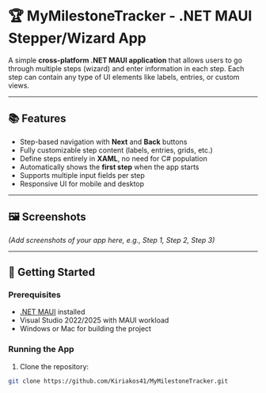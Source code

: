 # 🏆 MyMilestoneTracker - .NET MAUI Stepper/Wizard App

A simple **cross-platform .NET MAUI application** that allows users to go through multiple steps (wizard) and enter information in each step. Each step can contain any type of UI elements like labels, entries, or custom views.

---

## 📚 Features

- Step-based navigation with **Next** and **Back** buttons  
- Fully customizable step content (labels, entries, grids, etc.)  
- Define steps entirely in **XAML**, no need for C# population  
- Automatically shows the **first step** when the app starts  
- Supports multiple input fields per step  
- Responsive UI for mobile and desktop  

---

## 🖼 Screenshots

*(Add screenshots of your app here, e.g., Step 1, Step 2, Step 3)*

---

## 🚀 Getting Started

### Prerequisites
- [.NET MAUI](https://learn.microsoft.com/dotnet/maui/get-started/installation) installed  
- Visual Studio 2022/2025 with MAUI workload  
- Windows or Mac for building the project  

### Running the App
1. Clone the repository:  
```bash
git clone https://github.com/Kiriakos41/MyMilestoneTracker.git
